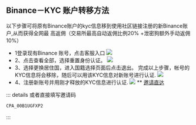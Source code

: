 ## Binance－KYC 账户转移方法
以下步骤可将原有Binance账户的kyc信息移到使用社区链接注册的新Binance账户,从而获得全网最
高返佣（交易所最高自动返佣比例20% +泄密狗额外手动返佣10%）

- 1登录现有Binance 账号，点击客服入口
![](https://m2492468.695354.xyz/img/2025/01/02/8fcawo.png)
- 2、点击查看全部，选择重置身份认证。
![](https://m2492468.695354.xyz/img/2025/01/02/8fc8e9.png)
- 3、选择更换居住国，进入国籍选择页面后点击退出。
 完成以上步骤，帐号的KYC信息将会移除，随后可以用该KYC信息对新账号进行认证.
 ![](https://m2492468.695354.xyz/img/2025/01/02/8fcdsi.png)
 - 4、注册新账号并用刚才释放的KYC信息进行认证.
 ![](https://m2492468.695354.xyz/img/2025/01/02/8fcgw3.png)
     **
       [邀请直达](https://www.binance.com/activity/referral-entry/CPA?ref=CPA_00B1UGFXP2)
 

 ::: details 或者直接填写邀请码
```js
CPA_00B1UGFXP2
```
:::